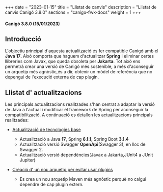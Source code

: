 +++
date        = "2023-01-15"
title       = "Llistat de canvis"
description = "Llistat de canvis Canigó 3.8.0"
sections    = "canigo-fwk-docs"
weight      = 1
+++

#### Canigó 3.8.0 (15/01/2023)

## Introducció

L'objectiu principal d'aquesta actualització és fer compatible Canigó amb el **Java 17**. 
Això comporta que haguem d'actualitzar **Spring** i eliminar certes llibreries com Javax, 
que queda obsoleta per **Jakarta**.
Tot això ens permetrà crear una versió de Canigó més sostenible, 
a més d'aconseguir un arquetip més agnòstic,és a dir, obtenir un mòdel de referència que no 
depengui de l'execució externa de cap plugin.

## Llistat d' actualitzacions
Les principals actualitzacions realitzades s'han centrat a adaptar la versió de Java 
a l'actual i modificar el framework de Spring per aconseguir la compatibilització. 
A continuació es detallen les actualitzacions principals realitzades:

- [Actualització de tecnologies base](/noticies/2023-01-15-CAN-actualitzacio-canigo-3_8_0/)
    - Actualització a Java **17**, Spring **6.1.1**, Spring Boot **3.1.4**
    - Actualització versió Swagger  **OpenApi**(Swagger 3), en lloc de Swagger 2.
    - Actualització versió dependències(Javax a Jakarta,JUnit4 a JUnit Jupiter)
    
- [Creació d' un nou arquetip per evitar usar plugins](/noticies/2023-01-15-CAN-Creacio-nou-arquetip-versio-1.0.0-per-a-no-dependre-de-cap-plugin)
    - Es crea un nou arquetip Maven més agnòstic perquè no calgui dependre de cap plugin extern.

